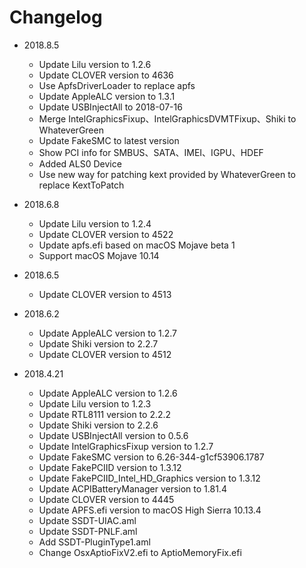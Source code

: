 # Changelog
- 2018.8.5
  - Update Lilu version to 1.2.6
  - Update CLOVER version to 4636
  - Use ApfsDriverLoader to replace apfs
  - Update AppleALC version to 1.3.1
  - Update USBInjectAll to 2018-07-16
  - Merge IntelGraphicsFixup、IntelGraphicsDVMTFixup、Shiki to WhateverGreen
  - Update FakeSMC to latest version
  - Show PCI info for SMBUS、SATA、IMEI、IGPU、HDEF
  - Added ALS0 Device
  - Use new way for patching kext provided by WhateverGreen to replace KextToPatch

- 2018.6.8
  - Update Lilu version to 1.2.4
  - Update CLOVER version to 4522
  - Update apfs.efi based on macOS Mojave beta 1
  - Support macOS Mojave 10.14

- 2018.6.5
  - Update CLOVER version to 4513 

- 2018.6.2
  - Update AppleALC version to 1.2.7
  - Update Shiki version to 2.2.7
  - Update CLOVER version to 4512 

- 2018.4.21
  - Update AppleALC version to 1.2.6
  - Update Lilu version to 1.2.3
  - Update RTL8111 version to 2.2.2
  - Update Shiki version to 2.2.6
  - Update USBInjectAll version to 0.5.6
  - Update IntelGraphicsFixup version to 1.2.7
  - Update FakeSMC version to 6.26-344-g1cf53906.1787
  - Update FakePCIID version to 1.3.12
  - Update FakePCIID_Intel_HD_Graphics version to 1.3.12
  - Update ACPIBatteryManager version to 1.81.4
  - Update CLOVER version to 4445
  - Update APFS.efi version to macOS High Sierra 10.13.4
  - Update SSDT-UIAC.aml
  - Update SSDT-PNLF.aml
  - Add SSDT-PluginType1.aml
  - Change OsxAptioFixV2.efi to AptioMemoryFix.efi


